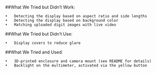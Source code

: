 ##What We Tried but Didn’t Work:

	•	Detecting the display based on aspect ratio and side lengths
	•	Detecting the display based on background color
	•	Matching uploaded digit images with live video

##What We Tried but Didn’t Use:

	•	Display covers to reduce glare

##What We Tried and Used:

	•	3D-printed enclosure and camera mount (see README for details)
	•	Backlight on the multimeter, activated via the yellow button
